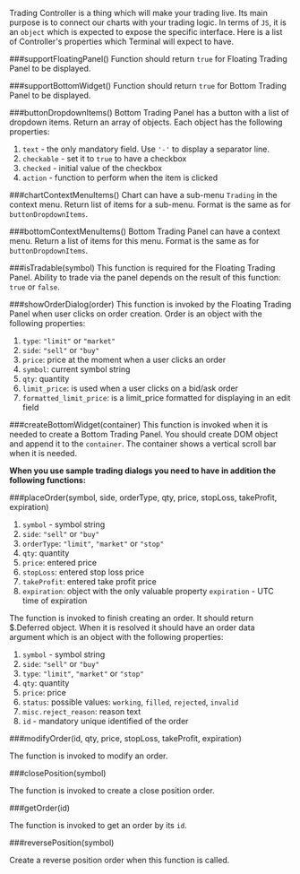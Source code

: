 Trading Controller is a thing which will make your trading live. Its main purpose is to connect our charts with your trading logic. In terms of `JS`, it is an `object` which is expected to expose the specific interface. Here is a list of Controller's properties which Terminal will expect to have.


###supportFloatingPanel()
Function should return `true` for Floating Trading Panel to be displayed.

###supportBottomWidget()
Function should return `true` for Bottom Trading Panel to be displayed.

###buttonDropdownItems()
Bottom Trading Panel has a button with a list of dropdown items. Return an array of objects. Each object has the following properties:
1. `text` - the only mandatory field. Use `'-'` to display a separator line.
2. `checkable` - set it to `true` to have a checkbox
3. `checked` - initial value of the checkbox
4. `action` - function to perform when the item is clicked

###chartContextMenuItems()
Chart can have a sub-menu `Trading` in the context menu. Return list of items for a sub-menu. Format is the same as for `buttonDropdownItems`.

###bottomContextMenuItems()
Bottom Trading Panel can have a context menu. Return a list of items for this menu. Format is the same as for `buttonDropdownItems`.

###isTradable(symbol)
This function is required for the Floating Trading Panel. Ability to trade via the panel depends on the result of this function: `true` or `false`.

###showOrderDialog(order)
This function is invoked by the Floating Trading Panel when user clicks on order creation. Order is an object with the following properties:
1. `type`: `"limit"` or `"market"`
2. `side`: `"sell"` or `"buy"`
3. `price`: price at the moment when a user clicks an order
4. `symbol`: current symbol string
5. `qty`: quantity
6. `limit_price`: is used when a user clicks on a bid/ask order
7. `formatted_limit_price`: is a limit_price formatted for displaying in an edit field

###createBottomWidget(container)
This function is invoked when it is needed to create a Bottom Trading Panel. You should create DOM object and append it to the `container`. The container shows a vertical scroll bar when it is needed.

**When you use sample trading dialogs you need to have in addition the following functions:**

###placeOrder(symbol, side, orderType, qty, price, stopLoss, takeProfit, expiration)
1. `symbol` - symbol string
2. `side`: `"sell"` or `"buy"`
3. `orderType`: `"limit"`, `"market"` or `"stop"`
4. `qty`: quantity
5. `price`: entered price
6. `stopLoss`: entered stop loss price
7. `takeProfit`: entered take profit price
8. `expiration`: object with the only valuable property `expiration` - UTC time of expiration

The function is invoked to finish creating an order. It should return $.Deferred object. When it is resolved it should have an order data argument which is an object with the following properties:
1. `symbol` - symbol string
2. `side`: `"sell"` or `"buy"`
3. `type`: `"limit"`, `"market"` or `"stop"`
4. `qty`: quantity
5. `price`: price
6. `status`: possible values: `working`, `filled`, `rejected`, `invalid`
7. `misc.reject_reason`: reason text
8. `id` - mandatory unique identified of the order

###modifyOrder(id, qty, price, stopLoss, takeProfit, expiration)

The function is invoked to modify an order.

###closePosition(symbol)

The function is invoked to create a close position order.

###getOrder(id)

The function is invoked to get an order by its `id`.

###reversePosition(symbol)

Create a reverse position order when this function is called.
